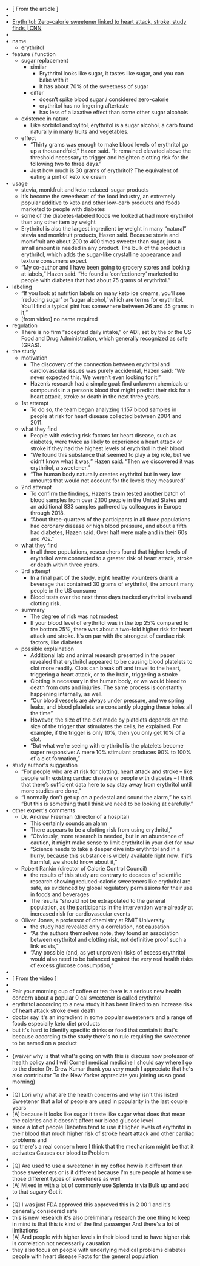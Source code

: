 - [ From the article ]
-
- [Erythritol: Zero-calorie sweetener linked to heart attack, stroke, study finds | CNN](https://edition.cnn.com/2023/02/27/health/zero-calorie-sweetener-heart-attack-stroke-wellness/index.html)
-
- name
	- erythritol
- feature / function
	- sugar replacement
		- similar
			- Erythritol looks like sugar, it tastes like sugar, and you can bake with it
			- It has about 70% of the sweetness of sugar
		- differ
			- doesn’t spike blood sugar / considered zero-calorie
			- erythritol has no lingering aftertaste
			- has less of a laxative effect than some other sugar alcohols
	- existence in nature
		- Like sorbitol and xylitol, erythritol is a sugar alcohol, a carb found naturally in many fruits and vegetables.
	- effect
		- “Thirty grams was enough to make blood levels of erythritol go up a thousandfold,” Hazen said. “It remained elevated above the threshold necessary to trigger and heighten clotting risk for the following two to three days.”
		- Just how much is 30 grams of erythritol? The equivalent of eating a pint of keto ice cream
- usage
	- stevia, monkfruit and keto reduced-sugar products
	- It’s become the sweetheart of the food industry, an extremely popular additive to keto and other low-carb products and foods marketed to people with diabetes
	- some of the diabetes-labeled foods we looked at had more erythritol than any other item by weight
	- Erythritol is also the largest ingredient by weight in many “natural” stevia and monkfruit products, Hazen said. Because stevia and monkfruit are about 200 to 400 times sweeter than sugar, just a small amount is needed in any product. The bulk of the product is erythritol, which adds the sugar-like crystalline appearance and texture consumers expect
	- “My co-author and I have been going to grocery stores and looking at labels,” Hazen said. “He found a ‘confectionery’ marketed to people with diabetes that had about 75 grams of erythritol.”
- labeling
	- “If you look at nutrition labels on many keto ice creams, you’ll see ‘reducing sugar’ or ‘sugar alcohol,’ which are terms for erythritol. You’ll find a typical pint has somewhere between 26 and 45 grams in it,”
	- [from video] no name required
- regulation
	- There is no firm “accepted daily intake,” or ADI, set by the or the US Food and Drug Administration, which generally recognized as safe (GRAS).
- the study
	- motivation
		- The discovery of the connection between erythritol and cardiovascular issues was purely accidental, Hazen said: “We never expected this. We weren’t even looking for it.”
		- Hazen’s research had a simple goal: find unknown chemicals or compounds in a person’s blood that might predict their risk for a heart attack, stroke or death in the next three years.
	- 1st attempt
		- To do so, the team began analyzing 1,157 blood samples in people at risk for heart disease collected between 2004 and 2011.
	- what they find
		- People with existing risk factors for heart disease, such as diabetes, were twice as likely to experience a heart attack or stroke if they had the highest levels of erythritol in their blood
		- “We found this substance that seemed to play a big role, but we didn’t know what it was,” Hazen said. “Then we discovered it was erythritol, a sweetener.”
		- “The human body naturally creates erythritol but in very low amounts that would not account for the levels they measured”
	- 2nd attempt
		- To confirm the findings, Hazen’s team tested another batch of blood samples from over 2,100 people in the United States and an additional 833 samples gathered by colleagues in Europe through 2018.
		- “About three-quarters of the participants in all three populations had coronary disease or high blood pressure, and about a fifth had diabetes, Hazen said. Over half were male and in their 60s and 70s.”
	- what they find
		- In all three populations, researchers found that higher levels of erythritol were connected to a greater risk of heart attack, stroke or death within three years.
	- 3rd attempt
		- In a final part of the study, eight healthy volunteers drank a beverage that contained 30 grams of erythritol, the amount many people in the US consume
		- Blood tests over the next three days tracked erythritol levels and clotting risk.
	- summary
		- The degree of risk was not modest
		- If your blood level of erythritol was in the top 25% compared to the bottom 25%, there was about a two-fold higher risk for heart attack and stroke. It’s on par with the strongest of cardiac risk factors, like diabetes
	- possible explaination
		- Additional lab and animal research presented in the paper revealed that erythritol appeared to be causing blood platelets to clot more readily. Clots can break off and travel to the heart, triggering a heart attack, or to the brain, triggering a stroke
		- Clotting is necessary in the human body, or we would bleed to death from cuts and injuries. The same process is constantly happening internally, as well.
		- “Our blood vessels are always under pressure, and we spring leaks, and blood platelets are constantly plugging these holes all the time”
		- However, the size of the clot made by platelets depends on the size of the trigger that stimulates the cells, he explained. For example, if the trigger is only 10%, then you only get 10% of a clot.
		- “But what we’re seeing with erythritol is the platelets become super responsive: A mere 10% stimulant produces 90% to 100% of a clot formation,”
- study author's suggestion
	- “For people who are at risk for clotting, heart attack and stroke – like people with existing cardiac disease or people with diabetes – I think that there’s sufficient data here to say stay away from erythritol until more studies are done,”
	- “I normally don’t get up on a pedestal and sound the alarm,” he said. “But this is something that I think we need to be looking at carefully.”
- other expert's comments
	- Dr. Andrew Freeman (director of a hospital)
		- This certainly sounds an alarm
		- There appears to be a clotting risk from using erythritol,”
		- “Obviously, more research is needed, but in an abundance of caution, it might make sense to limit erythritol in your diet for now
		- “Science needs to take a deeper dive into erythritol and in a hurry, because this substance is widely available right now. If it’s harmful, we should know about it,”
	- Robert Rankin (director of Calorie Control Council)
		- the results of this study are contrary to decades of scientific research showing reduced-calorie sweeteners like erythritol are safe, as evidenced by global regulatory permissions for their use in foods and beverages
		- The results “should not be extrapolated to the general population, as the participants in the intervention were already at increased risk for cardiovascular events
	- Oliver Jones, a professor of chemistry at RMIT University
		- the study had revealed only a correlation, not causation
		- “As the authors themselves note, they found an association between erythritol and clotting risk, not definitive proof such a link exists,”
		- “Any possible (and, as yet unproven) risks of excess erythritol would also need to be balanced against the very real health risks of excess glucose consumption,”
-
- [ From the video ]
-
- Pair your morning cup of coffee or tea there is a serious new health concern about a popular 0 cal sweetener is called erythritol
- erythritol according to a new study it has been linked to an increase risk of heart attack stroke even death
- doctor say it's an ingredient in some popular sweeteners and a range of foods especially keto diet products
- but it's hard to Identify specific drinks or food that contain it that's because according to the study there's no rule requiring the sweetener to be named on a product
-
- {waiver why is that what's going on with this is discuss now professor of health policy and I will Cornell medical medicine I should say where I go to the doctor Dr. Drew Kumar thank you very much I appreciate that he's also contributor To the New Yorker appreciate you joining us so good morning}
-
- [Q] Lori why what are the health concerns and why isn't this listed Sweetener that a lot of people are used in popularity in the last couple years
- [A] because it looks like sugar it taste like sugar what does that mean the calories and it doesn't affect our blood glucose level
- since a lot of people Diabetes tend to use it Higher levels of erythritol in their blood that much higher risk of stroke heart attack and other cardiac problems and
- so there's a real concern here I think that the mechanism might be that it activates Causes our blood to Problem
-
- [Q] Are used to use a sweetener in my coffee how is it different than those sweeteners or is it different because I'm sure people at home use those different types of sweeteners as well
- [A] Mixed in with a lot of commonly use Splenda trivia Bulk up and add to that sugary Got it
-
- [Q] I was just FDA approved this approved this in 2 00 1 and it's generally considered safe
- this is new research it's also preliminary research the one thing to keep in mind is that this is kind of the first passenger And there's a lot of limitations
- [A] And people with higher levels in their blood tend to have higher risk is correlation not necessarily causation
- they also focus on people with underlying medical problems diabetes people with heart disease Facts for the general population